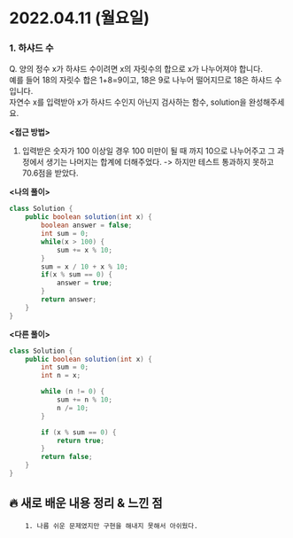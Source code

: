 # 2022.04.11 (월요일)
### **1. 하샤드 수**

Q. 양의 정수 x가 하샤드 수이려면 x의 자릿수의 합으로 x가 나누어져야 합니다.   
   예를 들어 18의 자릿수 합은 1+8=9이고, 18은 9로 나누어 떨어지므로 18은 하샤드 수입니다.   
   자연수 x를 입력받아 x가 하샤드 수인지 아닌지 검사하는 함수, solution을 완성해주세요.    

**<접근 방법>**
   1. 입력받은 숫자가 100 이상일 경우 100 미만이 될 때 까지 10으로 나누어주고 
      그 과정에서 생기는 나머지는 합계에 더해주었다. -> 하지만 테스트 통과하지 못하고 70.6점을 받았다.

**<나의 풀이>**
```java
class Solution {
    public boolean solution(int x) {
        boolean answer = false;
        int sum = 0;
        while(x > 100) {
            sum += x % 10;
        }
        sum = x / 10 + x % 10;
        if(x % sum == 0) {
            answer = true;
        }
        return answer;
    }
}

```

**<다른 풀이>**
```java
class Solution {
    public boolean solution(int x) {        
        int sum = 0;
        int n = x;

        while (n != 0) {
            sum += n % 10;
            n /= 10;
        }

        if (x % sum == 0) {
            return true;
        }
        return false;
    }
}
```
##  **🔥 새로 배운 내용 정리 & 느낀 점**
        
        1. 나름 쉬운 문제였지만 구현을 해내지 못해서 아쉬웠다.
      
